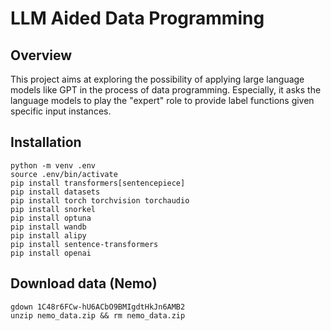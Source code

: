 # LLM Aided Data Programming

## Overview
This project aims at exploring the possibility of applying large language models like GPT in the process of data programming. Especially, it asks the language models to play the "expert" role to provide label functions given specific input instances. 

## Installation
```angular2html
python -m venv .env
source .env/bin/activate
pip install transformers[sentencepiece]
pip install datasets
pip install torch torchvision torchaudio
pip install snorkel
pip install optuna
pip install wandb
pip install alipy
pip install sentence-transformers
pip install openai
```

## Download data (Nemo)
```angular2html
gdown 1C48r6FCw-hU6ACbO9BMIgdtHkJn6AMB2
unzip nemo_data.zip && rm nemo_data.zip
```